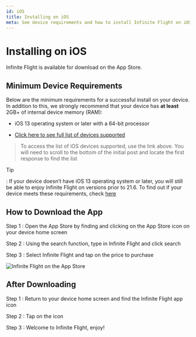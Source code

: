 ```yaml
---
id: iOS
title: Installing on iOS
meta: See device requirements and how to install Infinite Flight on iOS.
---
```


# Installing on iOS

Infinite Flight is available for download on the App Store.



## Minimum Device Requirements

Below are the minimum requirements for a successful install on your device. In addition to this, we strongly recommend that your device has **at least** 2GB+ of internal device memory (RAM):

 -    iOS 13 operating system or later with a 64-bit processor 

 - [Click here to see full list of devices supported](https://community.infiniteflight.com/t/device-compatibility-thread-19-4-built-by-us-for-you/323610)

   

> To access the list of iOS devices supported, use the link above. You will need to scroll to the bottom of the initial post and locate the first response to find the list



Tip

: If your device doesn’t have iOS 13 operating system or later, you will still be able to enjoy Infinite Flight on versions prior to 21.6. To find out if your device meets these requirements, check [here](https://infiniteflight.com/timeline/21-6-ios-support)



## How to Download the App

Step 1
:  Open the App Store by finding and clicking on the App Store icon on your device home screen

Step 2
: Using the search function, type in Infinite Flight and click search

Step 3
: Select Infinite Flight and tap on the price to purchase



![Infinite Flight on the App Store](_images/manual/frames/app-store.png)



## After Downloading

Step 1
: Return to your device home screen and find the Infinite Flight app icon

Step 2
: Tap on the icon

Step 3
: Welcome to Infinite Flight, enjoy!
